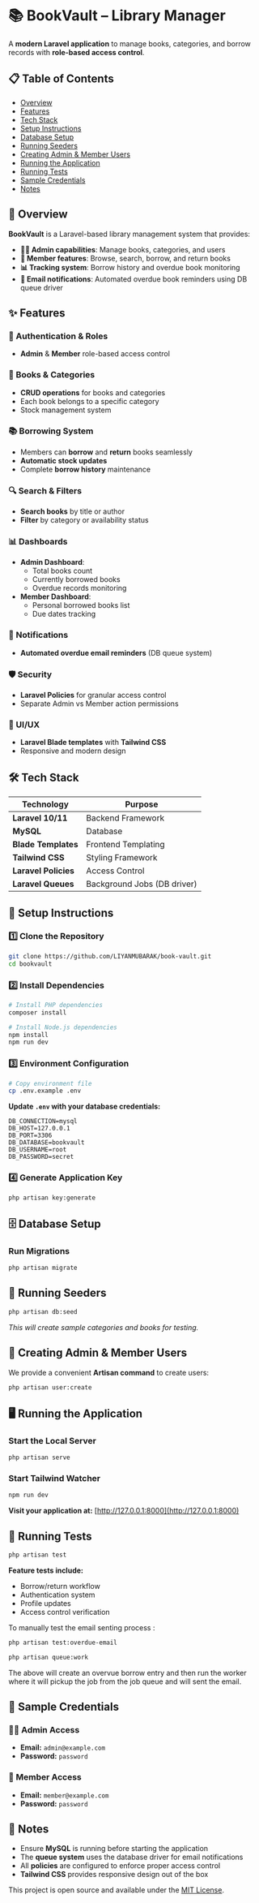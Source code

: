 # 📚 BookVault – Library Manager

A **modern Laravel application** to manage books, categories, and borrow records with **role-based access control**.

## 📋 Table of Contents

- [Overview](#overview)
- [Features](#features)
- [Tech Stack](#tech-stack)
- [Setup Instructions](#setup-instructions)
- [Database Setup](#database-setup)
- [Running Seeders](#running-seeders)
- [Creating Admin & Member Users](#creating-admin--member-users)
- [Running the Application](#running-the-application)
- [Running Tests](#running-tests)
- [Sample Credentials](#sample-credentials)
- [Notes](#notes)

## 🎯 Overview

**BookVault** is a Laravel-based library management system that provides:

- **👨‍💼 Admin capabilities**: Manage books, categories, and users
- **👤 Member features**: Browse, search, borrow, and return books
- **📊 Tracking system**: Borrow history and overdue book monitoring
- **📧 Email notifications**: Automated overdue book reminders using DB queue driver

## ✨ Features

### 🔐 Authentication & Roles
- **Admin** & **Member** role-based access control

### 📖 Books & Categories
- **CRUD operations** for books and categories
- Each book belongs to a specific category
- Stock management system

### 📚 Borrowing System
- Members can **borrow** and **return** books seamlessly
- **Automatic stock updates**
- Complete **borrow history** maintenance

### 🔍 Search & Filters
- **Search books** by title or author
- **Filter** by category or availability status

### 📊 Dashboards
- **Admin Dashboard**: 
  - Total books count
  - Currently borrowed books
  - Overdue records monitoring
- **Member Dashboard**: 
  - Personal borrowed books list
  - Due dates tracking

### 🔔 Notifications
- **Automated overdue email reminders** (DB queue system)

### 🛡️ Security
- **Laravel Policies** for granular access control
- Separate Admin vs Member action permissions

### 🎨 UI/UX
- **Laravel Blade templates** with **Tailwind CSS**
- Responsive and modern design

## 🛠️ Tech Stack

| Technology | Purpose |
|-----------|---------|
| **Laravel 10/11** | Backend Framework |
| **MySQL** | Database |
| **Blade Templates** | Frontend Templating |
| **Tailwind CSS** | Styling Framework |
| **Laravel Policies** | Access Control |
| **Laravel Queues** | Background Jobs (DB driver) |

## 🚀 Setup Instructions

### 1️⃣ Clone the Repository
```bash
git clone https://github.com/LIYANMUBARAK/book-vault.git
cd bookvault
```

### 2️⃣ Install Dependencies
```bash
# Install PHP dependencies
composer install

# Install Node.js dependencies
npm install
npm run dev
```

### 3️⃣ Environment Configuration
```bash
# Copy environment file
cp .env.example .env
```

**Update `.env` with your database credentials:**
```env
DB_CONNECTION=mysql
DB_HOST=127.0.0.1
DB_PORT=3306
DB_DATABASE=bookvault
DB_USERNAME=root
DB_PASSWORD=secret
```

### 4️⃣ Generate Application Key
```bash
php artisan key:generate
```

## 🗄️ Database Setup

### Run Migrations
```bash
php artisan migrate
```

## 🌱 Running Seeders

```bash
php artisan db:seed
```
*This will create sample categories and books for testing.*

## 👥 Creating Admin & Member Users

We provide a convenient **Artisan command** to create users:

```bash
php artisan user:create
```

## 🖥️ Running the Application

### Start the Local Server
```bash
php artisan serve
```

### Start Tailwind Watcher
```bash
npm run dev
```

**Visit your application at:** [http://127.0.0.1:8000](http://127.0.0.1:8000)

## 🧪 Running Tests

```bash
php artisan test
```

**Feature tests include:**
- Borrow/return workflow
- Authentication system
- Profile updates
- Access control verification

To manually test the email senting process :

```bash
php artisan test:overdue-email

php artisan queue:work
```

The above will create an overvue borrow entry and then run the worker where it will pickup the job from the job queue
and will sent the email.

## 🔑 Sample Credentials

### 👨‍💼 Admin Access
- **Email:** `admin@example.com`
- **Password:** `password`

### 👤 Member Access
- **Email:** `member@example.com`
- **Password:** `password`


## 📝 Notes

- Ensure **MySQL** is running before starting the application
- The **queue system** uses the database driver for email notifications
- All **policies** are configured to enforce proper access control
- **Tailwind CSS** provides responsive design out of the box




This project is open source and available under the [MIT License](LICENSE).
